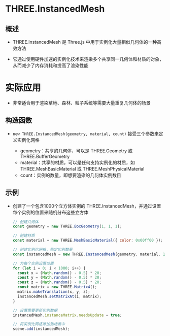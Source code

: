 # THREE.InstancedMesh

## 概述

+ THREE.InstancedMesh 是 Three.js 中用于实例化大量相似几何体的一种高效方法

+ 它通过使用硬件加速的实例化技术来渲染多个共享同一几何体和材质的对象，从而减少了内存消耗和提高了渲染性能

# 实际应用

+ 非常适合用于渲染草地、森林、粒子系统等需要大量重复几何体的场景

## 构造函数

+ `new THREE.InstancedMesh(geometry, material, count)` 接受三个参数来定义实例化网格

  + geometry：共享的几何体，可以是 THREE.Geometry 或 THREE.BufferGeometry
  + material：共享的材质，可以是任何支持实例化的材质，如 THREE.MeshBasicMaterial 或 THREE.MeshPhysicalMaterial
  + count：实例的数量，即想要渲染的几何体实例数目

## 示例

+ 创建了一个包含1000个立方体实例的 THREE.InstancedMesh，并通过设置每个实例的位置来随机分布这些立方体

  ```js
  // 创建几何体
  const geometry = new THREE.BoxGeometry(1, 1, 1);

  // 创建材质
  const material = new THREE.MeshBasicMaterial({ color: 0x00ff00 });

  // 创建实例化网格，指定实例数量
  const instancedMesh = new THREE.InstancedMesh(geometry, material, 1000);

  // 为每个实例设置位置
  for (let i = 0; i < 1000; i++) {
    const x = (Math.random() - 0.5) * 20;
    const y = (Math.random() - 0.5) * 20;
    const z = (Math.random() - 0.5) * 20;
    const matrix = new THREE.Matrix4();
    matrix.makeTranslation(x, y, z);
    instancedMesh.setMatrixAt(i, matrix);
  }

  // 设置需要更新实例数据
  instancedMesh.instanceMatrix.needsUpdate = true;

  // 将实例化网格添加到场景中
  scene.add(instancedMesh);
  ```

